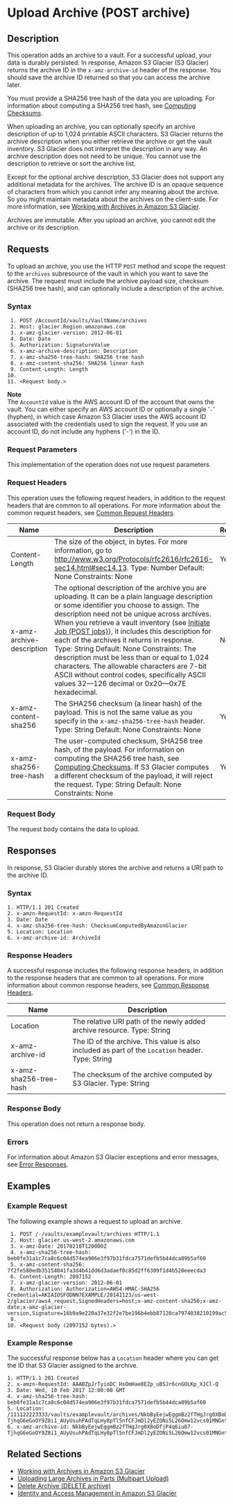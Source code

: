 # Upload Archive \(POST archive\)<a name="api-archive-post"></a>

## Description<a name="api-archive-post-description"></a>

This operation adds an archive to a vault\. For a successful upload, your data is durably persisted\. In response, Amazon S3 Glacier \(S3 Glacier\) returns the archive ID in the `x-amz-archive-id` header of the response\. You should save the archive ID returned so that you can access the archive later\. 

You must provide a SHA256 tree hash of the data you are uploading\. For information about computing a SHA256 tree hash, see [Computing Checksums](checksum-calculations.md)\. 

When uploading an archive, you can optionally specify an archive description of up to 1,024 printable ASCII characters\. S3 Glacier returns the archive description when you either retrieve the archive or get the vault inventory\. S3 Glacier does not interpret the description in any way\. An archive description does not need to be unique\. You cannot use the description to retrieve or sort the archive list\. 

Except for the optional archive description, S3 Glacier does not support any additional metadata for the archives\. The archive ID is an opaque sequence of characters from which you cannot infer any meaning about the archive\. So you might maintain metadata about the archives on the client\-side\. For more information, see [Working with Archives in Amazon S3 Glacier](working-with-archives.md)\.

Archives are immutable\. After you upload an archive, you cannot edit the archive or its description\. 

## Requests<a name="api-archive-post-requests"></a>

To upload an archive, you use the HTTP `POST` method and scope the request to the `archives` subresource of the vault in which you want to save the archive\. The request must include the archive payload size, checksum \(SHA256 tree hash\), and can optionally include a description of the archive\.

### Syntax<a name="api-archive-post-requests-syntax"></a>

```
 1. POST /AccountId/vaults/VaultName/archives
 2. Host: glacier.Region.amazonaws.com
 3. x-amz-glacier-version: 2012-06-01
 4. Date: Date
 5. Authorization: SignatureValue
 6. x-amz-archive-description: Description
 7. x-amz-sha256-tree-hash: SHA256 tree hash
 8. x-amz-content-sha256: SHA256 linear hash
 9. Content-Length: Length
10. 
11. <Request body.>
```

 

**Note**  
The `AccountId` value is the AWS account ID of the account that owns the vault\. You can either specify an AWS account ID or optionally a single '`-`' \(hyphen\), in which case Amazon S3 Glacier uses the AWS account ID associated with the credentials used to sign the request\. If you use an account ID, do not include any hyphens \('\-'\) in the ID\.

### Request Parameters<a name="api-archive-post-requests-parameters"></a>

This implementation of the operation does not use request parameters\.

### Request Headers<a name="api-archive-post-requests-headers"></a>

This operation uses the following request headers, in addition to the request headers that are common to all operations\. For more information about the common request headers, see [Common Request Headers](api-common-request-headers.md)\.


|  Name  |  Description  |  Required  | 
| --- | --- | --- | 
| Content\-Length  |  The size of the object, in bytes\. For more information, go to [http://www\.w3\.org/Protocols/rfc2616/rfc2616\-sec14\.html\#sec14\.13](http://www.w3.org/Protocols/rfc2616/rfc2616-sec14.html#sec14.13)\.  Type: Number Default: None Constraints: None  |  Yes  | 
| x\-amz\-archive\-description  |  The optional description of the archive you are uploading\. It can be a plain language description or some identifier you choose to assign\. The description need not be unique across archives\. When you retrieve a vault inventory \(see [Initiate Job \(POST jobs\)](api-initiate-job-post.md)\), it includes this description for each of the archives it returns in response\. Type: String Default: None Constraints: The description must be less than or equal to 1,024 characters\. The allowable characters are 7\-bit ASCII without control codes, specifically ASCII values 32—126 decimal or 0x20—0x7E hexadecimal\.  |  No  | 
| x\-amz\-content\-sha256  |  The SHA256 checksum \(a linear hash\) of the payload\. This is not the same value as you specify in the `x-amz-sha256-tree-hash` header\. Type: String Default: None Constraints: None  |  Yes  | 
|  x\-amz\-sha256\-tree\-hash  |  The user\-computed checksum, SHA256 tree hash, of the payload\. For information on computing the SHA256 tree hash, see [Computing Checksums](checksum-calculations.md)\. If S3 Glacier computes a different checksum of the payload, it will reject the request\. Type: String Default: None Constraints: None  |  Yes | 

### Request Body<a name="api-archive-post-requests-elements"></a>

The request body contains the data to upload\.

## Responses<a name="api-archive-post-responses"></a>

 In response, S3 Glacier durably stores the archive and returns a URI path to the archive ID\.

### Syntax<a name="api-archive-post-response-syntax"></a>

```
1. HTTP/1.1 201 Created
2. x-amzn-RequestId: x-amzn-RequestId
3. Date: Date
4. x-amz-sha256-tree-hash: ChecksumComputedByAmazonGlacier
5. Location: Location
6. x-amz-archive-id: ArchiveId
```

### Response Headers<a name="api-archive-post-responses-headers"></a>

A successful response includes the following response headers, in addition to the response headers that are common to all operations\. For more information about common response headers, see [Common Response Headers](api-common-response-headers.md)\.


|  Name  |  Description  | 
| --- | --- | 
|  Location  |  The relative URI path of the newly added archive resource\.  Type: String  | 
|  x\-amz\-archive\-id  |  The ID of the archive\. This value is also included as part of the `Location` header\. Type: String  | 
|  x\-amz\-sha256\-tree\-hash​  |  The checksum of the archive computed by S3 Glacier\.  Type: String  | 

### Response Body<a name="api-archive-post-responses-elements"></a>

This operation does not return a response body\.

### Errors<a name="api-archive-post-responses-errors"></a>

For information about Amazon S3 Glacier exceptions and error messages, see [Error Responses](api-error-responses.md)\.

## Examples<a name="api-archive-post-examples"></a>

### Example Request<a name="api-archive-post-examples-request"></a>

The following example shows a request to upload an archive\. 

```
 1. POST /-/vaults/examplevault/archives HTTP/1.1
 2. Host: glacier.us-west-2.amazonaws.com
 3. x-amz-Date: 20170210T120000Z
 4. x-amz-sha256-tree-hash: beb0fe31a1c7ca8c6c04d574ea906e3f97b31fdca7571defb5b44dca89b5af60
 5. x-amz-content-sha256: 7f2fe580edb35154041fa3d4b41dd6d3adaef0c85d2ff6309f1d4b520eeecda3
 6. Content-Length: 2097152
 7. x-amz-glacier-version: 2012-06-01
 8. Authorization: Authorization=AWS4-HMAC-SHA256 Credential=AKIAIOSFODNN7EXAMPLE/20141123/us-west-2/glacier/aws4_request,SignedHeaders=host;x-amz-content-sha256;x-amz-date;x-amz-glacier-version,Signature=16b9a9e220a37e32f2e7be196b4ebb87120ca7974038210199ac5982e792cace
 9. 
10. <Request body (2097152 bytes).>
```

### Example Response<a name="api-archive-post-examples-response"></a>

The successful response below has a `Location` header where you can get the ID that S3 Glacier assigned to the archive\.

```
1. HTTP/1.1 201 Created
2. x-amzn-RequestId: AAABZpJrTyioDC_HsOmHae8EZp_uBSJr6cnGOLKp_XJCl-Q
3. Date: Wed, 10 Feb 2017 12:00:00 GMT
4. x-amz-sha256-tree-hash: beb0fe31a1c7ca8c6c04d574ea906e3f97b31fdca7571defb5b44dca89b5af60
5. Location: /111122223333/vaults/examplevault/archives/NkbByEejwEggmBz2fTHgJrg0XBoDfjP4q6iu87-TjhqG6eGoOY9Z8i1_AUyUsuhPAdTqLHy8pTl5nfCFJmDl2yEZONi5L26Omw12vcs01MNGntHEQL8MBfGlqrEXAMPLEArchiveId
6. x-amz-archive-id: NkbByEejwEggmBz2fTHgJrg0XBoDfjP4q6iu87-TjhqG6eGoOY9Z8i1_AUyUsuhPAdTqLHy8pTl5nfCFJmDl2yEZONi5L26Omw12vcs01MNGntHEQL8MBfGlqrEXAMPLEArchiveId
```

## Related Sections<a name="related-sections-api-archive-post"></a>

 
+ [Working with Archives in Amazon S3 Glacier](working-with-archives.md)
+ [Uploading Large Archives in Parts \(Multipart Upload\)](uploading-archive-mpu.md)
+ [Delete Archive \(DELETE archive\)](api-archive-delete.md)
+ [Identity and Access Management in Amazon S3 Glacier](auth-and-access-control.md)